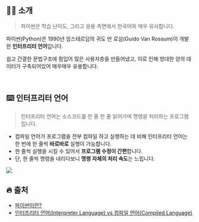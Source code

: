 ## 👨‍💻 소개

> 파이썬은 학습 난이도, 그리고 응용 측면에서 한국어와 매우 유사합니다.

파이썬(Python)은 1990년 암스테르담의 귀도 반 로섬(Guido Van Rossum)이 개발한 **인터프리터 언어**입니다.<br>

쉽고 간결한 문법구조에 힘입어 많은 사용자층을 만들어냈고, 이로 인해 방대한 양의 데이터가 구축되어있어 매우매우 유용합니다.

<br>

## ⌨️ 인터프리터 언어

> 인터프리터 언어는 소스코드를 한 줄 한 줄 읽어가며 명령을 처리하는 프로그램입니다.

- 컴파일 언어가 프로그램을 전부 컴파일 하고 실행하는 데 비해 인터프리터 언어는 한 번에 한 줄씩 **바로바로** 실행이 가능합니다.
- 한 줄씩 실행을 시킬 수 있어서 **프로그램 수정이 간편**합니다.
- 단, 한 줄씩 명령을 내리다보니 **명령 자체의 처리 속도**는 느립니다.

<img src="https://github.com/x-xnocx/python/blob/main/1.Intro/img/jupyter.png">

## 🔥 출처

- [파이썬이란?](https://wikidocs.net/4307)
- [인터프리터 언어(Interpreter Language) vs 컴파일 언어(Compiled Language)](https://eunjinii.tistory.com/4)
